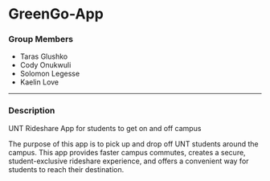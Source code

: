 # GreenGo-App
### Group Members
- Taras Glushko
- Cody Onukwuli
- Solomon Legesse
- Kaelin Love
---------------------------------------
### Description
UNT Rideshare App for students to get on and off campus

The purpose of this app is to pick up and drop off UNT students around the campus. This app provides faster campus commutes, creates a secure, student-exclusive rideshare experience, and offers a convenient way for students to reach their destination.

